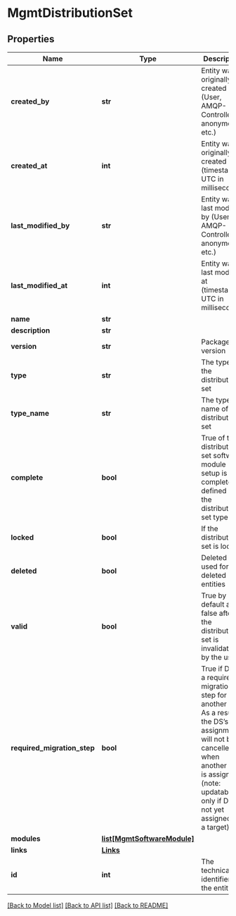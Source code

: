 # MgmtDistributionSet

## Properties
Name | Type | Description | Notes
------------ | ------------- | ------------- | -------------
**created_by** | **str** | Entity was originally created by (User, AMQP-Controller, anonymous etc.) | [optional] 
**created_at** | **int** | Entity was originally created at (timestamp UTC in milliseconds) | [optional] 
**last_modified_by** | **str** | Entity was last modified by (User, AMQP-Controller, anonymous etc.) | [optional] 
**last_modified_at** | **int** | Entity was last modified at (timestamp UTC in milliseconds) | [optional] 
**name** | **str** |  | 
**description** | **str** |  | [optional] 
**version** | **str** | Package version | [optional] 
**type** | **str** | The type of the distribution set | [optional] 
**type_name** | **str** | The type name of the distribution set | [optional] 
**complete** | **bool** | True of the distribution set software module setup is complete as defined by the distribution set type | [optional] 
**locked** | **bool** | If the distribution set is locked | [optional] 
**deleted** | **bool** | Deleted flag, used for soft deleted entities | [optional] 
**valid** | **bool** | True by default and false after the distribution set is invalidated by the user | [optional] 
**required_migration_step** | **bool** | True if DS is a required migration step for another DS. As a result the DS’s assignment will not be cancelled when another DS is assigned (note: updatable only if DS is not yet assigned to a target) | [optional] 
**modules** | [**list[MgmtSoftwareModule]**](MgmtSoftwareModule.md) |  | [optional] 
**links** | [**Links**](Links.md) |  | [optional] 
**id** | **int** | The technical identifier of the entity | 

[[Back to Model list]](../README.md#documentation-for-models) [[Back to API list]](../README.md#documentation-for-api-endpoints) [[Back to README]](../README.md)

